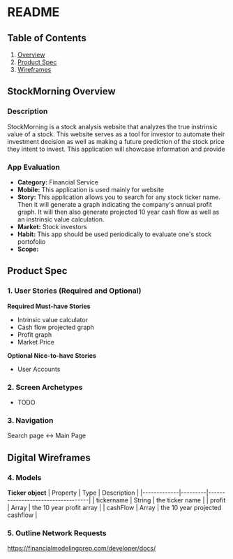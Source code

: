 # README

## Table of Contents
1. [Overview](#Overview)
2. [Product Spec](#Product-Spec)
3. [Wireframes](#Digital-Wireframes)

## StockMorning Overview
### Description
StockMorning is a stock analysis website that analyzes the true instrinsic value of a stock. This website serves as a tool for investor to automate their investment decision as well as making a future prediction of the stock price they intent to invest. This application will showcase information and provide

### App Evaluation
- **Category:** Financial Service
- **Mobile:** This application is used mainly for website
- **Story:**  This application allows you to search for any stock ticker name. Then it will generate a graph indicating the company's annual profit graph. It will then also generate projected 10 year cash flow as well as an instrinsic value calculation.
- **Market:** Stock investors
- **Habit:** This app should be used periodically to evaluate one's stock portofolio
- **Scope:** 

## Product Spec
### 1. User Stories (Required and Optional)

**Required Must-have Stories**

* Intrinsic value calculator
* Cash flow projected graph
* Profit graph 
* Market Price



**Optional Nice-to-have Stories**

* User Accounts


### 2. Screen Archetypes

* TODO

### 3. Navigation

Search page <-> Main Page 

## Digital Wireframes


### 4. Models

**Ticker object**
| Property    | Type    | Description                       |
|-------------|---------|-----------------------------------|
| tickername  | String  | the ticker name                   |
| profit      | Array   | the 10 year profit array          |
| cashFlow    | Array   | the 10 year projected cashflow    |


### 5. Outline Network Requests

https://financialmodelingprep.com/developer/docs/

